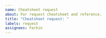 ```yaml
---
name: Cheatsheet request
about: For request cheatsheet and reference.
title: "Cheatsheet request: "
labels: request
assignees: Fechin
---
```

